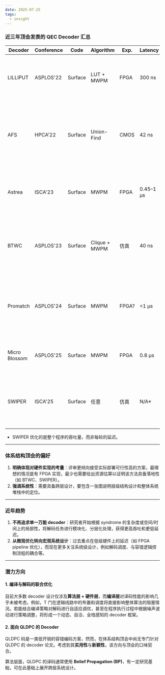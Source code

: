 ```yaml
---
date: 2025-07-25
tags:
  - insight
---
```


### 近三年顶会发表的 QEC Decoder 汇总

| Decoder       | Conference | Code    | Algorithm     | Exp.  | Latency   | Contribution                                                          |
| ------------- | ---------- | ------- | ------------- | ----- | --------- | --------------------------------------------------------------------- |
| LILLIPUT      | ASPLOS'22  | Surface | LUT + MWPM    | FPGA  | 300 ns    | 采用压缩查找表技术，实现 $100\times$ 的内存压缩，在极小代价下实现纳秒级解码。                         |
| AFS           | HPCA'22    | Surface | Union-Find    | CMOS  | 42 ns     | 结合解码流水线与 syndrome 压缩，节省约 70% 内存，物理错误率 $p=10^{-3}$ 下逻辑错误率低于 $10^{-9}$。 |
| Astrea        | ISCA'23    | Surface | MWPM          | FPGA  | 0.45–1 μs | 精选低权重 syndrome 进行搜索，在 real-time 预算下近乎保持精度。                            |
| BTWC          | ASPLOS'23  | Surface | Clique + MWPM | 仿真    | 40 ns     | 提出“好于最坏情况”的双层解码框架，去除了 70–99% 的片外通信，冷端带宽减少 10–1000 倍。                  |
| Promatch      | ASPLOS'24  | Surface | MWPM          | FPGA? | <1 μs     | 通过自适应预解码降低 syndrome 复杂度，使 real-time MWPM 拓展到 $d=13$，且保持精度。            |
| Micro Blossom | ASPLOS'25  | Surface | MWPM          | FPGA  | 0.8 μs    | 并行解码，将 MWPM 平均延迟缩短 8 倍，且保持精度。                                         |
| SWIPER        | ISCA'25    | Surface | 任意            | 仿真    | N/A*      | 引入跨窗口推测机制，可以并行解码具有依赖的窗口，将完整量子程序延迟缩短约 40%。                             |

* SWIPER 优化的是整个程序的吞吐量，而非每轮的延迟。

---

### 体系结构顶会的偏好

1. **明确体现对硬件实现的考量**：评审更倾向接受实际部署可行性高的方案，最理想的情况是有 FPGA 实现，最少也需要给出资源估算以证明该方法具备落地性（如 BTWC、SWIPER）。
2. **强调系统性**：需要具备跨层设计，要包含一张图说明层级结构设计和整体系统堆栈中的定位。

---

### 近年趋势

1. **不再追求单一万能 decoder**：研究者开始根据 syndrome 的复杂度或空间/时间上的局部性，将解码任务进行模块化、分层化处理，获得更高吞吐和更低延迟。
2. **从微观优化转向宏观系统设计**：过去重点在低级硬件上的延迟（如 FPGA pipeline 优化），而现在更多关注系统级设计，例如解码调度、与容错逻辑控制流程的耦合等。

---

### 潜力方向

#### 1. 编译与解码的联合优化

目前大多数 decoder 设计仅涉及**算法层 + 硬件层**，而**编译层**对译码性能的影响几乎未被考虑。例如，T 门在逻辑线路中的布置和调度将直接影响整体算法的阻塞情况。若能结合编译策略对解码进行自适应调优，甚至在程序执行过程中根据噪声波动进行策略调整，将形成一个动态、自洽、全栈感知的 decoder 框架。

#### 2. 面向 QLDPC 的 Decoder

QLDPC 码是一类低开销的容错编码方案，然而，在体系结构顶会中尚无专门针对 QLDPC 的 decoder 论文。考虑到其**实用性**与**新颖性**，该方向与顶会的口味契合。

算法层面，QLDPC 的译码通常使用 **Belief Propagation (BP)**，有一定研究基础，可在此基础上展开跨层系统设计。
